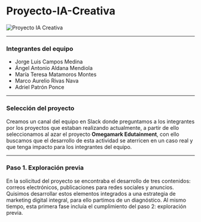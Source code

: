# Proyecto-IA-Creativa
![Proyecto IA Creativa](https://github.com/user-attachments/assets/b3bcf339-ae4d-4508-b3d1-054f3879a5b4)

-------------
### Integrantes del equipo
- Jorge Luis Campos Medina
- Ángel Antonio Aldana Mendiola
- María Teresa Matamoros Montes
- Marco Aurelio Rivas Nava
- Adriel Patrón Ponce

-------------
### Selección del proyecto
Creamos un canal del equipo en Slack donde preguntamos a los integrantes por los proyectos que estaban realizando actualmente, a partir de ello seleccionamos al azar el proyecto **Omegamark Edutainment**, con ello buscamos que el desarrollo de esta actividad se aterricen en un caso real y que tenga impacto para los integrantes del equipo.

-------------
### Paso 1. Exploración previa
En la solicitud del proyecto se encontraba el desarrollo de tres contenidos: correos electrónicos, publicaciones para redes sociales y anuncios. Quisimos desarrollar estos elementos integrados a una estrategia de marketing digital integral, para ello partimos de un diagnóstico. Al mismo tiempo, esta primera fase incluía el cumplimiento del paso 2: exploración previa.
